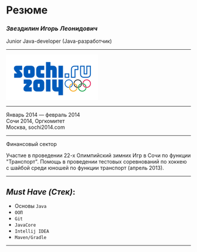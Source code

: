 # **Резюме**
### _Звездилин Игорь Леонидович_  
Junior Java-developer (Java-разработчик)
***

![логотип](img/label.png)

***

Январь 2014 — февраль 2014 <br/>Сочи 2014, Оргкомитет <br/>
Москва, sochi2014.com

***
Финансовый сектор

Участие в проведении 22-х Олимпийский зимних Игр в Сочи по функции "Транспорт". 
Помощь в проведении тестовых соревнований по хоккею с шайбой среди юношей по функции транспорт (апрель 2013).

***
## *Must Have (Стек)*:
- Основы `Java`
- `ООП`
- `Git`
- `JavaCore`
- `Intellij IDEA`
- `Maven/Gradle`

***
